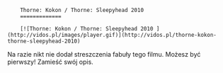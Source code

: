 
        Thorne: Kokon / Thorne: Sleepyhead 2010 
        =============
        
        [![Thorne: Kokon / Thorne: Sleepyhead 2010 ](http://vidos.pl/images/player.gif)](http://vidos.pl/thorne-kokon-thorne-sleepyhead-2010)
        
        
 Na razie nikt nie dodał streszczenia fabuły tego filmu. Możesz być pierwszy! Zamieść swój opis.
    